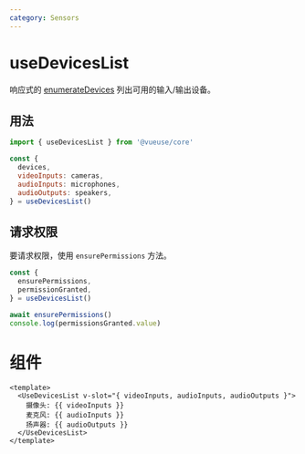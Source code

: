 ```yaml
---
category: Sensors
---
```


# useDevicesList

响应式的 [enumerateDevices](https://developer.mozilla.org/en-US/docs/Web/API/MediaDevices/enumerateDevices) 列出可用的输入/输出设备。

## 用法

```js
import { useDevicesList } from '@vueuse/core'

const {
  devices,
  videoInputs: cameras,
  audioInputs: microphones,
  audioOutputs: speakers,
} = useDevicesList()
```

## 请求权限

要请求权限，使用 `ensurePermissions` 方法。

```js
const {
  ensurePermissions,
  permissionGranted,
} = useDevicesList()

await ensurePermissions()
console.log(permissionsGranted.value)
```

# 组件

```vue
<template>
  <UseDevicesList v-slot="{ videoInputs, audioInputs, audioOutputs }">
    摄像头: {{ videoInputs }}
    麦克风: {{ audioInputs }}
    扬声器: {{ audioOutputs }}
  </UseDevicesList>
</template>
```
